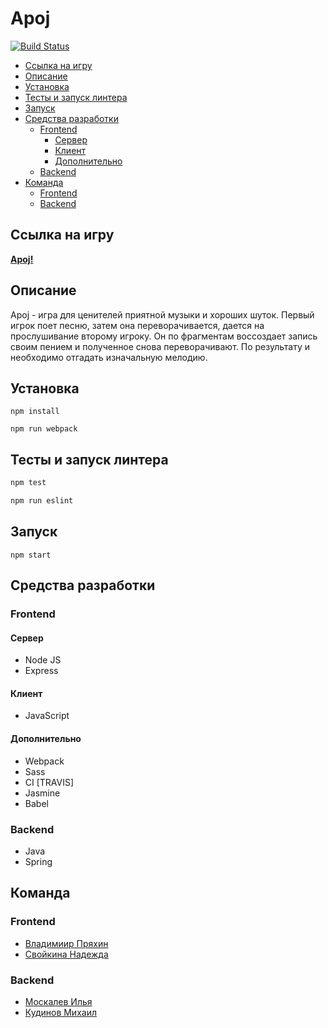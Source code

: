 # Apoj  
[![Build Status](https://travis-ci.org/frontend-park-mail-ru/2017_2_ToP.svg?branch=develop)](https://travis-ci.org/frontend-park-mail-ru/2017_2_ToP)

* [Ссылка на игру](#url)
* [Описание](#description)
* [Установка](#install)
* [Тесты и запуск линтера](#tests)
* [Запуск](#launch)
* [Средства разработки](#devstack)
  * [Frontend](#devstackfront)
    + [Сервер](#devstackfrontserver)
    + [Клиент](#devstackfrontclient)
    + [Дополнительно](#devstackfronttools)
  * [Backend](#devstackback)
* [Команда](#team)
  * [Frontend](#frontend)
  * [Backend](#backend)

<a name="url"></a>
## Ссылка на игру

[**Apoj!**](https://gametes.herokuapp.com)  

<a name="description"></a>
## Описание
Apoj - игра для ценителей приятной музыки и хороших шуток. 
Первый игрок поет песню, затем она переворачивается, дается на прослушивание второму игроку. Он по фрагментам воссоздает запись своим пением и полученное снова переворачивают. По результату и необходимо отгадать изначальную мелодию. 

<a name="install"></a>
## Установка

```
npm install
```
```
npm run webpack
```

<a name="tests"></a>
## Тесты и запуск линтера

```sh
npm test
```

```sh
npm run eslint
```

<a name="launch"></a>
## Запуск

```
npm start
```

<a name="devstack"></a>
## Средства разработки

<a name="devstackfront"></a>
### Frontend

<a name="devstackfrontserver"></a>
#### Сервер

- Node JS
- Express

<a name="devstackfrontclient"></a>
#### Клиент

- JavaScript

<a name="devstackfronttools"></a>
#### Дополнительно

- Webpack
- Sass
- CI [TRAVIS]
- Jasmine
- Babel

<a name="devstackback"></a>
### Backend

- Java
- Spring

<a name="team"></a>
## Команда
<a name="frontend"></a>
### Frontend
  * [Владимиир Пряхин](http://github.com/pryahin)
  * [Свойкина Надежда](http://github.com/couatl)
  
<a name="backend"></a>
### Backend
  * [Москалев Илья](http://github.com/ilyamoskalev)
  * [Кудинов Михаил](http://github.com/MikKud)
